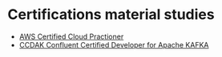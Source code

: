 # Certifications material studies

* [AWS Certified Cloud Practioner](aws-practictioner.md)
* [CCDAK Confluent Certified Developer for Apache KAFKA](ccdak.md)
